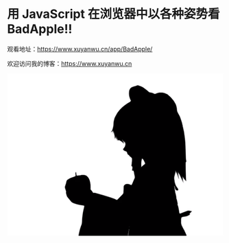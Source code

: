 # 用 JavaScript 在浏览器中以各种姿势看 BadApple!!

观看地址：https://www.xuyanwu.cn/app/BadApple/

欢迎访问我的博客：https://www.xuyanwu.cn


<img src="/img/BadApple.png">